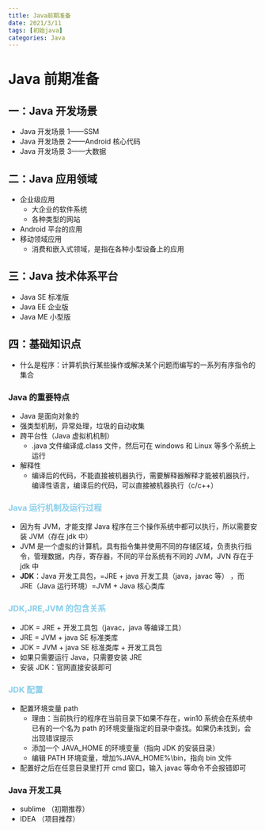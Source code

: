 ```yaml
---
title: Java前期准备
date: 2021/3/11
tags: [初始java]
categories: Java
---
```


# Java 前期准备

## 一：Java 开发场景

- Java 开发场景 1——SSM
- Java 开发场景 2——Android 核心代码
- Java 开发场景 3——大数据

## 二：Java 应用领域

- 企业级应用
  - 大企业的软件系统
  - 各种类型的网站
- Android 平台的应用
- 移动领域应用
  - 消费和嵌入式领域，是指在各种小型设备上的应用

## 三：Java 技术体系平台

- Java SE 标准版
- Java EE 企业版
- Java ME 小型版

## 四：基础知识点

- 什么是程序：计算机执行某些操作或解决某个问题而编写的一系列有序指令的集合

### Java 的重要特点

- Java 是面向对象的
- 强类型机制，异常处理，垃圾的自动收集
- 跨平台性（Java 虚拟机机制）
  - .java 文件编译成.class 文件，然后可在 windows 和 Linux 等多个系统上运行
- 解释性
  - 编译后的代码，不能直接被机器执行，需要解释器解释才能被机器执行，编译性语言，编译后的代码，可以直接被机器执行（c/c++）

### <b style="color:skyblue">Java 运行机制及运行过程</b>

- 因为有 JVM，才能支撑 Java 程序在三个操作系统中都可以执行，所以需要安装 JVM（存在 jdk 中）
- JVM 是一个虚拟的计算机，具有指令集并使用不同的存储区域，负责执行指令，管理数据，内存，寄存器，不同的平台系统有不同的 JVM，JVN 存在于 jdk 中
- **JDK**：Java 开发工具包，=JRE + java 开发工具（java，javac 等） ，而 JRE（Java 运行环境）=JVM + Java 核心类库

### <b style="color:skyblue">JDK,JRE,JVM 的包含关系</b>

- JDK = JRE + 开发工具包（javac，java 等编译工具）
- JRE = JVM + java SE 标准类库
- JDK = JVM + java SE 标准类库 + 开发工具包
- 如果只需要运行 Java，只需要安装 JRE
- 安装 JDK：官网直接安装即可

### <b style="color:skyblue;">JDK 配置</b>

- 配置环境变量 path
  - 理由：当前执行的程序在当前目录下如果不存在，win10 系统会在系统中已有的一个名为 path 的环境变量指定的目录中查找。如果仍未找到，会出现错误提示
  - 添加一个 JAVA_HOME 的环境变量（指向 JDK 的安装目录）
  - 编辑 PATH 环境变量，增加%JAVA_HOME%\bin，指向 bin 文件
- 配置好之后在任意目录里打开 cmd 窗口，输入 javac 等命令不会报错即可

### Java 开发工具

- sublime （初期推荐）
- IDEA （项目推荐）
